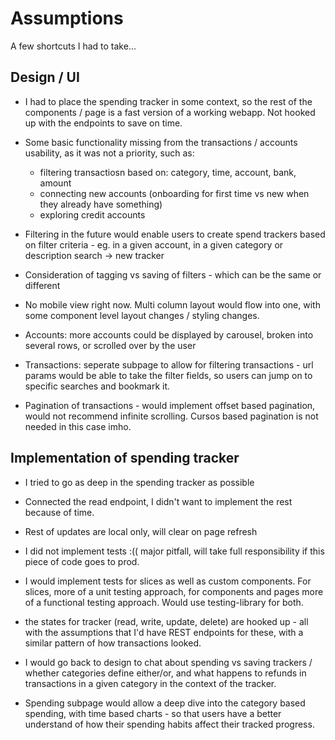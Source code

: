 # Assumptions

A few shortcuts I had to take... 

## Design / UI

- I had to place the spending tracker in some context, so the rest of the components / page is a fast version of a working webapp. Not hooked up with the endpoints to save on time.

- Some basic functionality missing from the transactions / accounts usability, as it was not a priority, such as:
  - filtering transactiosn based on: category, time, account, bank, amount
  - connecting new accounts (onboarding for first time vs new when they already have something)
  - exploring credit accounts

- Filtering in the future would enable users to create spend trackers based on filter criteria - eg. in a given account, in a given category or description search -> new tracker

- Consideration of tagging vs saving of filters - which can be the same or different

- No mobile view right now. Multi column layout would flow into one, with some component level layout changes / styling changes. 

- Accounts: more accounts could be displayed by carousel, broken into several rows, or scrolled over by the user

- Transactions: seperate subpage to allow for filtering transactions - url params would be able to take the filter fields, so users can jump on to specific searches and bookmark it.

- Pagination of transactions - would implement offset based pagination, would not recommend infinite scrolling. Cursos based pagination is not needed in this case imho. 


## Implementation of spending tracker

- I tried to go as deep in the spending tracker as possible
- Connected the read endpoint, I didn't want to implement the rest because of time.
- Rest of updates are local only, will clear on page refresh

- I did not implement tests :((  major pitfall, will take full responsibility if this piece of code goes to prod. 

- I would implement tests for slices as well as custom components. For slices, more of a unit testing approach, for components and pages more of a functional testing approach. Would use testing-library for both. 

- the states for tracker (read, write, update, delete) are hooked up - all with the assumptions that I'd have REST endpoints for these, with a similar pattern of how transactions looked. 

- I would go back to design to chat about spending vs saving trackers / whether categories define either/or, and what happens to refunds in transactions in a given category in the context of the tracker.

- Spending subpage would allow a deep dive into the category based spending, with time based charts - so that users have a better understand of how their spending habits affect their tracked progress.


